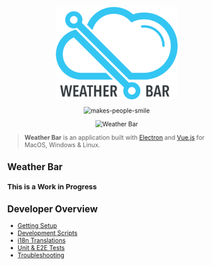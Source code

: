 <div align="center">
<p><img src="logo/color-black-text/logo.png" alt="Temps" width="280"/></p><p><img src="http://forthebadge.com/images/badges/makes-people-smile.svg" alt="makes-people-smile" /></p><p><img src="screenshot.gif" alt="Weather Bar" width="280" /></p>
</div>

> __Weather Bar__ is an application built with [Electron](https://electronjs.org/) and [Vue.js](https://vuejs.org/) for MacOS, Windows & Linux.

Weather Bar
---

### This is a Work in Progress


Developer Overview
---

* [Getting Setup](docs/getting-setup.md)
* [Development Scripts](docs/development-scripts.md)
* [i18n Translations](docs/i18n-translations.md)
* [Unit & E2E Tests](docs/unit-testing.md)
* [Troubleshooting](docs/troubleshooting.md)
